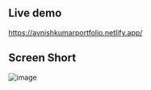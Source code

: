 ## Live demo
https://avnishkumarportfolio.netlify.app/

## Screen Short
![image](https://github.com/user-attachments/assets/d7165162-9352-47b5-adf8-02cecb37bd80)

